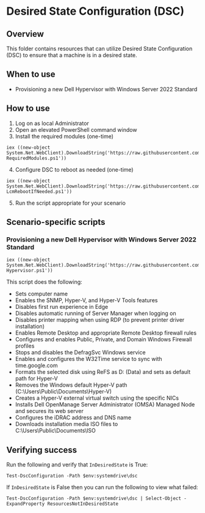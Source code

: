 # Desired State Configuration (DSC)

## Overview

This folder contains resources that can utilize Desired State Configuration (DSC)
to ensure that a machine is in a desired state.

## When to use

- Provisioning a new Dell Hypervisor with Windows Server 2022 Standard

## How to use

1. Log on as local Administrator
2. Open an elevated PowerShell command window
3. Install the required modules (one-time)

```
iex ((new-object System.Net.WebClient).DownloadString('https://raw.githubusercontent.com/exceedio/powershell/master/dsc/Install-RequiredModules.ps1'))
```

4. Configure DSC to reboot as needed (one-time)

```
iex ((new-object System.Net.WebClient).DownloadString('https://raw.githubusercontent.com/exceedio/powershell/master/dsc/Set-LcmRebootIfNeeded.ps1'))
```

5. Run the script appropriate for your scenario

## Scenario-specific scripts

### Provisioning a new Dell Hypervisor with Windows Server 2022 Standard

```
iex ((new-object System.Net.WebClient).DownloadString('https://raw.githubusercontent.com/exceedio/powershell/master/dsc/Deploy-Hypervisor.ps1'))
```

This script does the following:

- Sets computer name
- Enables the SNMP, Hyper-V, and Hyper-V Tools features
- Disables first run experience in Edge
- Disables automatic running of Server Manager when logging on
- Disables printer mapping when using RDP (to prevent printer driver installation)
- Enables Remote Desktop and appropriate Remote Desktop firewall rules
- Configures and enables Public, Private, and Domain Windows Firewall profiles
- Stops and disables the DefragSvc Windows service
- Enables and configures the W32Time service to sync with time.google.com
- Formats the selected disk using ReFS as D: (Data) and sets as default path for Hyper-V
- Removes the Windows default Hyper-V path (C:\Users\Public\Documents\Hyper-V)
- Creates a Hyper-V external virtual switch using the specific NICs
- Installs Dell OpenManage Server Administrator (OMSA) Managed Node and secures its web server
- Configures the iDRAC address and DNS name
- Downloads installation media ISO files to C:\Users\Public\Documents\ISO

## Verifying success

Run the following and verify that `InDesiredState` is True:

```
Test-DscConfiguration -Path $env:systemdrive\dsc
```

If `InDesiredState` is False then you can run the following to view what failed:

```
Test-DscConfiguration -Path $env:systemdrive\dsc | Select-Object -ExpandProperty ResourcesNotInDesiredState
```